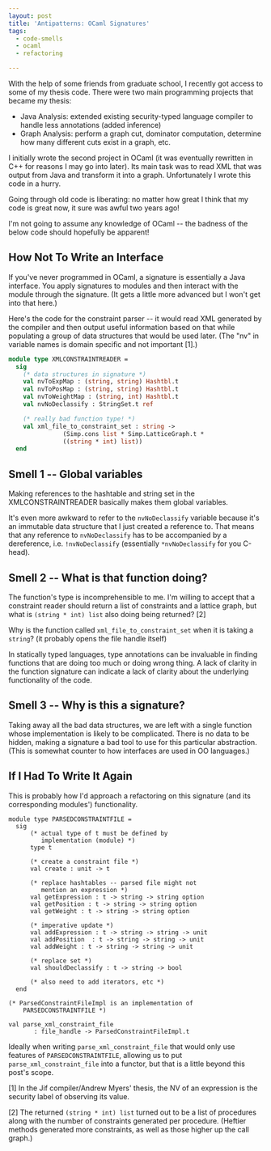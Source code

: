 ```yaml
---
layout: post
title: 'Antipatterns: OCaml Signatures'
tags:
  - code-smells
  - ocaml
  - refactoring

---
```


With the help of some friends from graduate school, I recently got access to some of my thesis code.  There were two main programming projects that became my thesis:

* Java Analysis: extended existing security-typed language compiler to handle less annotations (added inference)
* Graph Analysis: perform a graph cut, dominator computation, determine how many different cuts exist in a graph, etc.

I initially wrote the second project in OCaml (it was eventually rewritten in C++ for reasons I may go into later).  Its main task was to read XML that was output from Java and transform it into a graph.  Unfortunately I wrote this code in a hurry.

Going through old code is liberating: no matter how great I think that my code is great now, it sure was awful two years ago!

I'm not going to assume any knowledge of OCaml -- the badness of the below code should hopefully be apparent!

## How Not To Write an Interface

If you've never programmed in OCaml, a signature is essentially a Java interface.  You apply signatures to modules and then interact with the module through the signature.  (It gets a little more advanced but I won't get into that here.)

Here's the code for the constraint parser -- it would read XML generated by the compiler and then output useful information based on that while populating a group of data structures that would be used later.  (The "nv" in variable names is domain specific and not important [1].)

```ocaml
module type XMLCONSTRAINTREADER =
  sig
    (* data structures in signature *)
    val nvToExpMap : (string, string) Hashtbl.t
    val nvToPosMap : (string, string) Hashtbl.t
    val nvToWeightMap : (string, int) Hashtbl.t
    val nvNoDeclassify : StringSet.t ref

    (* really bad function type! *)
    val xml_file_to_constraint_set : string ->
               (Simp.cons list * Simp.LatticeGraph.t *
               ((string * int) list))
  end
```

## Smell 1 -- Global variables

Making references to the hashtable and string set in the XMLCONSTRAINTREADER basically makes them global variables.

It's even more awkward to refer to the `nvNoDeclassify` variable because it's an immutable data structure that I just created a reference to.  That means that any reference to `nvNoDeclassify` has to be accompanied by a dereference, i.e. `!nvNoDeclassify` (essentially `*nvNoDeclassify` for you C-head).

## Smell 2 -- What is that function doing?

The function's type is incomprehensible to me.  I'm willing to accept that a constraint reader should return a list of constraints and a lattice graph, but what is `(string * int) list` also doing being returned? [2]

Why is the function called `xml_file_to_constraint_set` when it is taking a `string`?  (it probably opens the file handle itself)</li>

In statically typed languages, type annotations can be invaluable in finding functions that are doing too much or doing wrong thing.  A lack of clarity in the function signature can indicate a lack of clarity about the underlying functionality of the code.

## Smell 3 -- Why is this a signature?

Taking away all the bad data structures, we are left with a single function whose implementation is likely to be complicated.  There is no data to be hidden, making a signature a bad tool to use for this particular abstraction.  (This is somewhat counter to how interfaces are used in OO languages.)

## If I Had To Write It Again

This is probably how I'd approach a refactoring on this signature (and its corresponding modules') functionality.

```
module type PARSEDCONSTRAINTFILE =
  sig
      (* actual type of t must be defined by
         implementation (module) *)
      type t

      (* create a constraint file *)
      val create : unit -> t

      (* replace hashtables -- parsed file might not
         mention an expression *)
      val getExpression : t -> string -> string option
      val getPosition : t -> string -> string option
      val getWeight : t -> string -> string option

      (* imperative update *)
      val addExpression : t -> string -> string -> unit
      val addPosition  : t -> string -> string -> unit
      val addWeight : t -> string -> string -> unit

      (* replace set *)
      val shouldDeclassify : t -> string -> bool

      (* also need to add iterators, etc *)
  end

(* ParsedConstraintFileImpl is an implementation of
    PARSEDCONSTRAINTFILE *)

val parse_xml_constraint_file
       : file_handle -> ParsedConstraintFileImpl.t
```

Ideally when writing `parse_xml_constraint_file` that would only use features of `PARSEDCONSTRAINTFILE`, allowing us to put `parse_xml_constraint_file` into a functor, but that is a little beyond this post's scope.

[1] In the Jif compiler/Andrew Myers' thesis, the NV of an expression is the security label  of observing its value.

[2]  The returned `(string * int) list` turned out to be a list of procedures along with the number of constraints generated per procedure.  (Heftier methods generated more constraints, as well as those higher up the call graph.)

